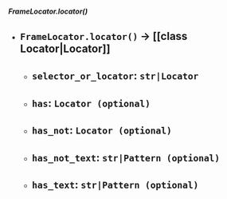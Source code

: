 ##### FrameLocator.locator()
- `FrameLocator.locator()` -> [[class Locator|Locator]]
	- 
	- `selector_or_locator`: `str|Locator`
		- 
	- `has`: `Locator (optional)`
		- 
	- `has_not`: `Locator (optional)`
		- 
	- `has_not_text`: `str|Pattern (optional)`
		- 
	- `has_text`: `str|Pattern (optional)`
		- 
